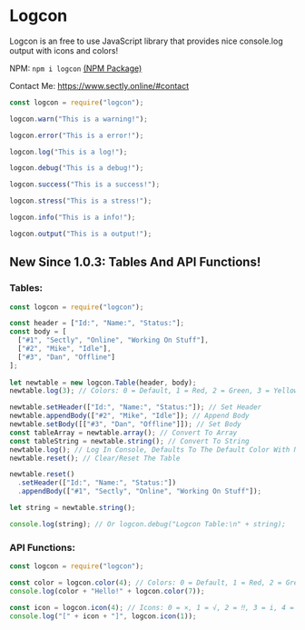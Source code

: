 # Logcon
Logcon is an free to use JavaScript library that provides nice console.log output with icons and colors!

NPM: `npm i logcon` [(NPM Package)](https://www.npmjs.com/package/logcon)

Contact Me: https://www.sectly.online/#contact

```js
const logcon = require("logcon");

logcon.warn("This is a warning!");

logcon.error("This is a error!");

logcon.log("This is a log!");

logcon.debug("This is a debug!");

logcon.success("This is a success!");

logcon.stress("This is a stress!");

logcon.info("This is a info!");

logcon.output("This is a output!");
```

## New Since 1.0.3: Tables And API Functions!

### Tables:

```js
const logcon = require("logcon");

const header = ["Id:", "Name:", "Status:"];
const body = [
  ["#1", "Sectly", "Online", "Working On Stuff"], 
  ["#2", "Mike", "Idle"],
  ["#3", "Dan", "Offline"]
];
 
let newtable = new logcon.Table(header, body);
newtable.log(3); // Colors: 0 = Default, 1 = Red, 2 = Green, 3 = Yellow, 4 = Blue, 5 = Purple, 6 = Dark Blue, 7 = White, 8 = Whiteish. (Default = White)

newtable.setHeader(["Id:", "Name:", "Status:"]); // Set Header
newtable.appendBody(["#2", "Mike", "Idle"]); // Append Body
newtable.setBody([["#3", "Dan", "Offline"]]); // Set Body
const tableArray = newtable.array(); // Convert To Array
const tableString = newtable.string(); // Convert To String
newtable.log(); // Log In Console, Defaults To The Default Color With No Color Input
newtable.reset(); // Clear/Reset The Table

newtable.reset()
  .setHeader(["Id:", "Name:", "Status:"])
  .appendBody(["#1", "Sectly", "Online", "Working On Stuff"]);

let string = newtable.string();

console.log(string); // Or logcon.debug("Logcon Table:\n" + string);
```

### API Functions:

```js
const logcon = require("logcon");

const color = logcon.color(4); // Colors: 0 = Default, 1 = Red, 2 = Green, 3 = Yellow, 4 = Blue, 5 = Purple, 6 = Dark Blue, 7 = White, 8 = Whiteish. (Default = White)
console.log(color + "Hello!" + logcon.color(7));

const icon = logcon.icon(4); // Icons: 0 = ×, 1 = √, 2 = ‼, 3 = i, 4 = ⟫, 5 = », 6 = >, 7 = ?, 8 = ›
console.log("[" + icon + "]", logcon.icon(1));
```
